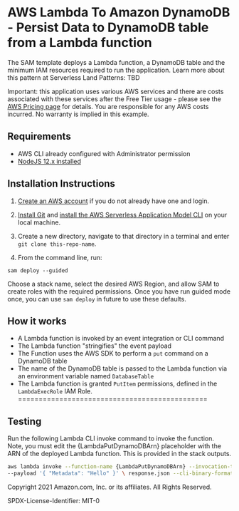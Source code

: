 # AWS Lambda To Amazon DynamoDB - Persist Data to DynamoDB table from a Lambda function

The SAM template deploys a Lambda function, a DynamoDB table and the minimum IAM resources required to run the application. 
Learn more about this pattern at Serverless Land Patterns: TBD

Important: this application uses various AWS services and there are costs associated with these services after the Free Tier usage - please see the [AWS Pricing page](https://aws.amazon.com/pricing/) for details. You are responsible for any AWS costs incurred. No warranty is implied in this example.

## Requirements

* AWS CLI already configured with Administrator permission
* [NodeJS 12.x installed](https://nodejs.org/en/download/)

## Installation Instructions

1. [Create an AWS account](https://portal.aws.amazon.com/gp/aws/developer/registration/index.html) if you do not already have one and login.

1. [Install Git](https://git-scm.com/book/en/v2/Getting-Started-Installing-Git) and [install the AWS Serverless Application Model CLI](https://docs.aws.amazon.com/serverless-application-model/latest/developerguide/serverless-sam-cli-install.html) on your local machine.

1. Create a new directory, navigate to that directory in a terminal and enter ```git clone this-repo-name```.

1. From the command line, run:
```
sam deploy --guided
```
Choose a stack name, select the desired AWS Region, and allow SAM to create roles with the required permissions. Once you have run guided mode once, you can use `sam deploy` in future to use these defaults.

## How it works

* A Lambda function is invoked by an event integration or CLI command
* The Lambda function "stringifies" the event payload
* The Function uses the AWS SDK to perform a `put` command on a DynamoDB table 
* The name of the DynamoDB table is passed to the Lambda function via an environment variable named `DatabaseTable`
* The Lambda function is granted `PutItem` permissions, defined in the `LambdaExecRole` IAM Role.
==============================================

## Testing

Run the following Lambda CLI invoke command to invoke the function. Note, you must edit the {LambdaPutDynamoDBArn} placeholder with the ARN of the deployed Lambda function. This is provided in the stack outputs.

```bash
aws lambda invoke --function-name {LambdaPutDynamoDBArn} --invocation-type Event \
--payload '{ "Metadata": "Hello" }' \ response.json --cli-binary-format raw-in-base64-out  
```


Copyright 2021 Amazon.com, Inc. or its affiliates. All Rights Reserved.

SPDX-License-Identifier: MIT-0

